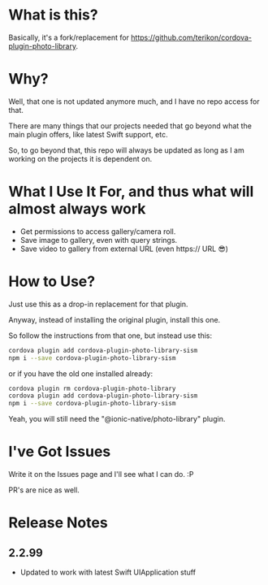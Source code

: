 # What is this?

Basically, it's a fork/replacement for https://github.com/terikon/cordova-plugin-photo-library.

# Why?

Well, that one is not updated anymore much, and I have no repo access for that.

There are many things that our projects needed that go beyond what the main plugin offers, like latest Swift support, etc.

So, to go beyond that, this repo will always be updated as long as I am working on the projects it is dependent on. 

# What I Use It For, and thus what will almost always work
- Get permissions to access gallery/camera roll.
- Save image to gallery, even with query strings.
- Save video to gallery from external URL (even https:// URL 😎)

# How to Use?

Just use this as a drop-in replacement for that plugin.

Anyway, instead of installing the original plugin, install this one.

So follow the instructions from that one, but instead use this:

```bash
cordova plugin add cordova-plugin-photo-library-sism
npm i --save cordova-plugin-photo-library-sism
```

or if you have the old one installed already:

```bash
cordova plugin rm cordova-plugin-photo-library
cordova plugin add cordova-plugin-photo-library-sism
npm i --save cordova-plugin-photo-library-sism
```

Yeah, you will still need the "@ionic-native/photo-library" plugin.

# I've Got Issues

Write it on the Issues page and I'll see what I can do. :P

PR's are nice as well.

# Release Notes
## 2.2.99
- Updated to work with latest Swift UIApplication stuff
